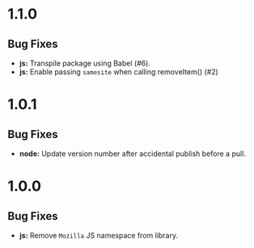 # 1.1.0

## Bug Fixes

-   **js:** Transpile package using Babel (#6).
-   **js:** Enable passing `samesite` when calling removeItem() (#2)

# 1.0.1

## Bug Fixes

-   **node:** Update version number after accidental publish before a pull.

# 1.0.0

## Bug Fixes

-   **js:** Remove `Mozilla` JS namespace from library.
